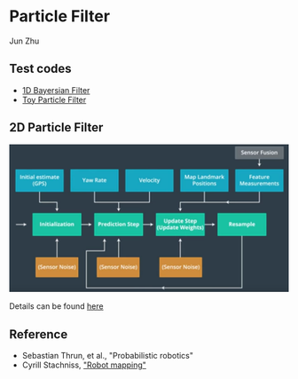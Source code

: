 # Particle Filter
Jun Zhu



## Test  codes
- [1D Bayersian Filter](./1D-BayersianFilter)
- [Toy Particle Filter](./ToyParticleFilter)

## 2D Particle Filter

![alt text](2D-ParticleFilter/flow_chart.png)

Details can be found [here](./2D-ParticleFilter)


## Reference

- Sebastian Thrun, et al., "Probabilistic robotics"
- Cyrill Stachniss, ["Robot mapping"]()